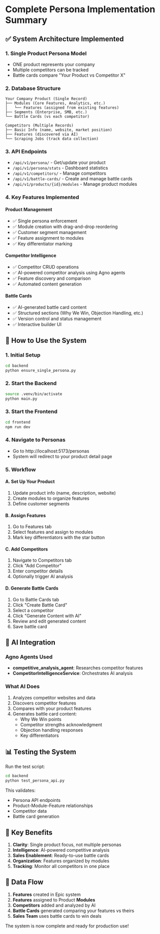 # Complete Persona Implementation Summary

## ✅ System Architecture Implemented

### 1. **Single Product Persona Model**
- ONE product represents your company
- Multiple competitors can be tracked
- Battle cards compare "Your Product vs Competitor X"

### 2. **Database Structure**
```
Your Company Product (Single Record)
├── Modules (Core Features, Analytics, etc.)
│   └── Features (assigned from existing features)
├── Segments (Enterprise, SMB, etc.)
└── Battle Cards (vs each competitor)

Competitors (Multiple Records)
├── Basic Info (name, website, market position)
├── Features (discovered via AI)
└── Scraping Jobs (track data collection)
```

### 3. **API Endpoints**
- `/api/v1/persona/` - Get/update your product
- `/api/v1/persona/stats` - Dashboard statistics
- `/api/v1/competitors/` - Manage competitors
- `/api/v1/battle-cards/` - Create and manage battle cards
- `/api/v1/products/{id}/modules` - Manage product modules

### 4. **Key Features Implemented**

#### Product Management
- ✅ Single persona enforcement
- ✅ Module creation with drag-and-drop reordering
- ✅ Customer segment management
- ✅ Feature assignment to modules
- ✅ Key differentiator marking

#### Competitor Intelligence
- ✅ Competitor CRUD operations
- ✅ AI-powered competitor analysis using Agno agents
- ✅ Feature discovery and comparison
- ✅ Automated content generation

#### Battle Cards
- ✅ AI-generated battle card content
- ✅ Structured sections (Why We Win, Objection Handling, etc.)
- ✅ Version control and status management
- ✅ Interactive builder UI

## 🚀 How to Use the System

### 1. Initial Setup
```bash
cd backend
python ensure_single_persona.py
```

### 2. Start the Backend
```bash
source .venv/bin/activate
python main.py
```

### 3. Start the Frontend
```bash
cd frontend
npm run dev
```

### 4. Navigate to Personas
- Go to http://localhost:5173/personas
- System will redirect to your product detail page

### 5. Workflow

#### A. Set Up Your Product
1. Update product info (name, description, website)
2. Create modules to organize features
3. Define customer segments

#### B. Assign Features
1. Go to Features tab
2. Select features and assign to modules
3. Mark key differentiators with the star button

#### C. Add Competitors
1. Navigate to Competitors tab
2. Click "Add Competitor"
3. Enter competitor details
4. Optionally trigger AI analysis

#### D. Generate Battle Cards
1. Go to Battle Cards tab
2. Click "Create Battle Card"
3. Select a competitor
4. Click "Generate Content with AI"
5. Review and edit generated content
6. Save battle card

## 🤖 AI Integration

### Agno Agents Used
- **competitive_analysis_agent**: Researches competitor features
- **CompetitorIntelligenceService**: Orchestrates AI analysis

### What AI Does
1. Analyzes competitor websites and data
2. Discovers competitor features
3. Compares with your product features
4. Generates battle card content:
   - Why We Win points
   - Competitor strengths acknowledgment
   - Objection handling responses
   - Key differentiators

## 📊 Testing the System

Run the test script:
```bash
cd backend
python test_persona_api.py
```

This validates:
- Persona API endpoints
- Product-Module-Feature relationships
- Competitor data
- Battle card generation

## 🎯 Key Benefits

1. **Clarity**: Single product focus, not multiple personas
2. **Intelligence**: AI-powered competitive analysis
3. **Sales Enablement**: Ready-to-use battle cards
4. **Organization**: Features organized by modules
5. **Tracking**: Monitor all competitors in one place

## 🔄 Data Flow

1. **Features** created in Epic system
2. **Features** assigned to Product **Modules**
3. **Competitors** added and analyzed by AI
4. **Battle Cards** generated comparing your features vs theirs
5. **Sales Team** uses battle cards to win deals

The system is now complete and ready for production use!